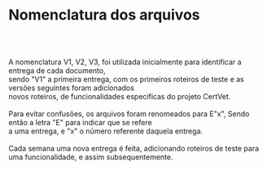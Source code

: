 <h1>Nomenclatura dos arquivos</h1>


<br>
<br>
<p>
A nomenclatura  V1, V2, V3, foi utilizada inicialmente para identificar a entrega de cada documento, <br> 
sendo "V1" a primeira entrega, com os primeiros roteiros de teste e as versões seguintes foram adicionados <br>
novos roteiros, de funcionalidades específicas do projeto CertVet.<br>
<br>
Para evitar confusões, os arquivos foram renomeados para E"x", Sendo então a letra "E" para indicar que se refere <br>
a uma entrega, e "x" o número referente daquela entrega. <br>
<br>
Cada semana uma nova entrega é feita, adicionando roteiros de teste para uma funcionalidade, e assim subsequentemente. <br>
<br>
